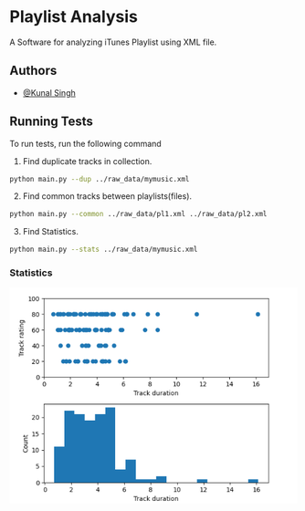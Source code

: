 
# Playlist Analysis

A Software for analyzing iTunes Playlist using XML file.


## Authors

- [@Kunal Singh](https://github.com/KunalSin9h)

  
## Running Tests

To run tests, run the following command
1. Find duplicate tracks in collection.

```bash
python main.py --dup ../raw_data/mymusic.xml
```
2. Find common tracks between playlists(files).

```bash
python main.py --common ../raw_data/pl1.xml ../raw_data/pl2.xml
```
3. Find Statistics.

```bash
python main.py --stats ../raw_data/mymusic.xml
```

### Statistics
![Statistics Image](./Resoursec/Stats.png)
  